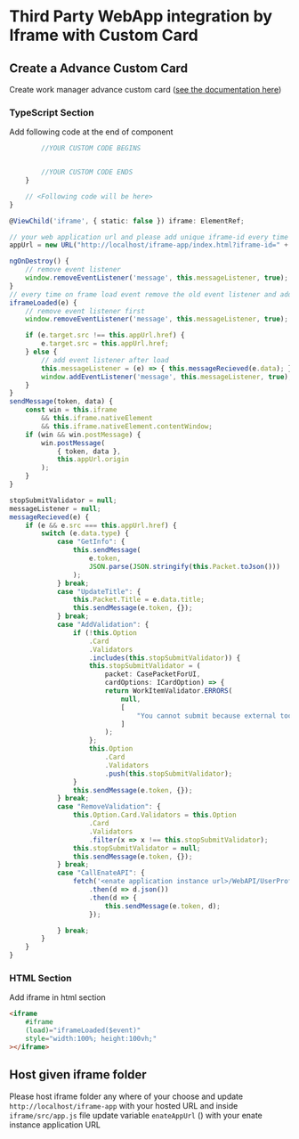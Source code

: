 # Third Party WebApp integration by Iframe with Custom Card

## Create a Advance Custom Card

Create work manager advance custom card ([see the documentation here](https://docs.enate.net/enate-help/builder/builder-2021.1/custom-data-and-custom-card-configuration/super-flexible-cards)) 

### TypeScript Section

Add following code at the end of component

```TypeScript
        //YOUR CUSTOM CODE BEGINS


        //YOUR CUSTOM CODE ENDS
    }

    // <Following code will be here>
}

```

```TypeScript
@ViewChild('iframe', { static: false }) iframe: ElementRef;

// your web application url and please add unique iframe-id every time for avoiding conflict
appUrl = new URL("http://localhost/iframe-app/index.html?iframe-id=" + Date.now() + '-' + performance.now());

ngOnDestroy() {
    // remove event listener
    window.removeEventListener('message', this.messageListener, true);
}
// every time on frame load event remove the old event listener and add new one for target 
iframeLoaded(e) {
    // remove event listener first
    window.removeEventListener('message', this.messageListener, true);

    if (e.target.src !== this.appUrl.href) {
        e.target.src = this.appUrl.href;
    } else {
        // add event listener after load
        this.messageListener = (e) => { this.messageRecieved(e.data); }
        window.addEventListener('message', this.messageListener, true);
    }
}
sendMessage(token, data) {
    const win = this.iframe
        && this.iframe.nativeElement
        && this.iframe.nativeElement.contentWindow;
    if (win && win.postMessage) {
        win.postMessage(
            { token, data },
            this.appUrl.origin
        );
    }
}

stopSubmitValidator = null;
messageListener = null;
messageRecieved(e) {
    if (e && e.src === this.appUrl.href) {
        switch (e.data.type) {
            case "GetInfo": {
                this.sendMessage(
                    e.token,
                    JSON.parse(JSON.stringify(this.Packet.toJson()))
                );
            } break;
            case "UpdateTitle": {
                this.Packet.Title = e.data.title;
                this.sendMessage(e.token, {});
            } break;
            case "AddValidation": {
                if (!this.Option
                    .Card
                    .Validators
                    .includes(this.stopSubmitValidator)) {
                    this.stopSubmitValidator = (
                        packet: CasePacketForUI,
                        cardOptions: ICardOption) => {
                        return WorkItemValidator.ERRORS(
                            null,
                            [
                                "You cannot submit because external tool is working on atm"
                            ]
                        );
                    };
                    this.Option
                        .Card
                        .Validators
                        .push(this.stopSubmitValidator);
                }
                this.sendMessage(e.token, {});
            } break;
            case "RemoveValidation": {
                this.Option.Card.Validators = this.Option
                    .Card
                    .Validators
                    .filter(x => x !== this.stopSubmitValidator);
                this.stopSubmitValidator = null;
                this.sendMessage(e.token, {});
            } break;
            case "CallEnateAPI": {
                fetch('<enate application instance url>/WebAPI/UserProfile/GetProfile')
                    .then(d => d.json())
                    .then(d => {
                        this.sendMessage(e.token, d);
                    });

            } break;
        }
    }
}
``` 

### HTML Section

Add iframe in html section

```HTML
<iframe 
    #iframe 
    (load)="iframeLoaded($event)" 
    style="width:100%; height:100vh;"
></iframe>
```

## Host given iframe folder  

Please host iframe folder any where of your choose and update `http://localhost/iframe-app` with your hosted URL and inside `iframe/src/app.js` file update variable `enateAppUrl` () with your enate instance application URL
